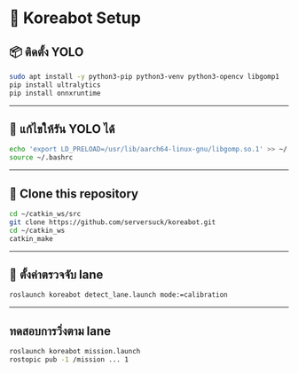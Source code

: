 # 🚀 Koreabot Setup

## 📦 ติดตั้ง YOLO
```bash
sudo apt install -y python3-pip python3-venv python3-opencv libgomp1
pip install ultralytics
pip install onnxruntime
```

---

## 🔧 แก้ไขให้รัน YOLO ได้
```bash
echo 'export LD_PRELOAD=/usr/lib/aarch64-linux-gnu/libgomp.so.1' >> ~/.bashrc
source ~/.bashrc
```

---

## 🐢 Clone this repository
```bash
cd ~/catkin_ws/src
git clone https://github.com/serversuck/koreabot.git
cd ~/catkin_ws
catkin_make
```

---
## 🐢 ตั้งค่าตรวจจับ lane
```bash
roslaunch koreabot detect_lane.launch mode:=calibration
```

---
## ทดสอบการวิ่งตาม lane
```bash
roslaunch koreabot mission.launch
rostopic pub -1 /mission ... 1
```
